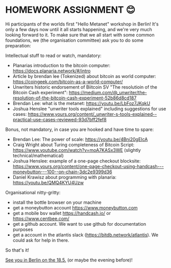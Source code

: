 # HOMEWORK ASSIGNMENT 😊

Hi participants of the worlds first "Hello Metanet" workshop in Berlin!
It's only a few days now until it all starts happening, and we're very much looking forward to it.
To make sure that we all start with some common foundations, we (the organisation committee) ask you to do some preparation:

Intellectual stuff to read or watch, mandatory:
- Planarias introduction to the bitcoin computer: https://docs.planaria.network/#/intro
- Article by brendan lee (Tokenized) about bitcoin as world computer: https://coingeek.com/bitcoin-as-a-world-computer/
- Unwriters historic endorsement of Biitcoin SV "The resolutioin of the Bitcoin Cash experiment": https://medium.com/@_unwriter/the-resolution-of-the-bitcoin-cash-experiment-52b86d8cd187
- Brendan Lee: what is the metanet: https://youtu.be/LbFoz7JKqkU
- Joshua Henslee "unwriter tools explained" including suggestions for use cases: https://www.yours.org/content/_unwriter-s-tools-explained--practical-use-cases-reviewed-93d7bff2fef8

Bonus, not mandatory, in case you are hooked and have time to spare:
- Brendan Lee: The power of scale: https://youtu.be/4Bni20gEIcA
- Craig Wright about Turing completeness of Bitcoin Script: https://www.youtube.com/watch?v=moA7KASx3WE (slightly technical/mathematical)
- Joshua Henslee: example of a one-page checkout blocksite: https://www.yours.org/content/one-page-checkout-using-handcash---moneybutton---100--on-chain-3dc2e9399d36
- Daniel Krawisz about programming with planaria: https://youtu.be/QMQ4KYU4Uzw

Organisational nitty-gritty:
- install the bottle browser on your machine
- get a moneybutton account https://www.moneybutton.com
- get a mobile bsv wallet https://handcash.io/ or https://www.centbee.com/
- get a github account. We want to use github for documentation purposes
- get a account in the atlantis slack (https://bitdb.network/atlantis). We could ask for help in there.

So that's it!

[See you in Berlin on the 18.5.](weekend.md) (or maybe the evening before)!
